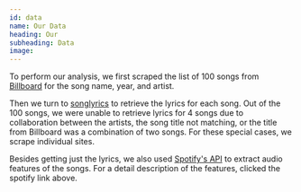 ```yaml
---
id: data
name: Our Data
heading: Our 
subheading: Data
image: 
---
```


To perform our analysis, we first scraped the list of 100 songs from [Billboard](http://www.billboard.com/articles/list/2155531/the-hot-100-all-time-top-songs) for the song name, year, and artist. 

Then we turn to [songlyrics](http://www.songlyrics.com/) to retrieve the lyrics for each song. Out of the 100 songs, we were unable to retrieve lyrics for 4 songs due to collaboration between the artists, the song title not matching, or the title from Billboard was a combination of two songs. For these special cases, we scrape individual sites. 

Besides getting just the lyrics, we also used [Spotify's API](https://developer.spotify.com/web-api/get-audio-features/) to extract audio features of the songs. For a detail description of the features, clicked the spotify link above. 